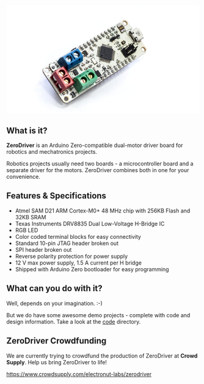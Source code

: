 ![ZeroDriver](zd.jpg)

## What is it?

**ZeroDriver** is an Arduino Zero-compatible dual-motor driver board for robotics and mechatronics projects.

Robotics projects usually need two boards - a microcontroller board and a separate driver for the motors. ZeroDriver combines both in one for your convenience.

## Features & Specifications

* Atmel SAM D21 ARM Cortex-M0+ 48 MHz chip with 256KB Flash and 32KB SRAM
* Texas Instruments DRV8835 Dual Low-Voltage H-Bridge IC
* RGB LED
* Color coded terminal blocks for easy connectivity
* Standard 10-pin JTAG header broken out
* SPI header broken out
* Reverse polarity protection for power supply
* 12 V max power supply, 1.5 A current per H bridge
* Shipped with Arduino Zero bootloader for easy programming

## What can you do with it?

Well, depends on your imagination. :-)

But we do have some awesome demo projects - complete with code and design
information. Take a look at the [code](code/) directory.

## ZeroDriver Crowdfunding

We are currently trying to crowdfund the production of ZeroDriver at **Crowd Supply**.
Help us bring ZeroDriver to life!

https://www.crowdsupply.com/electronut-labs/zerodriver
